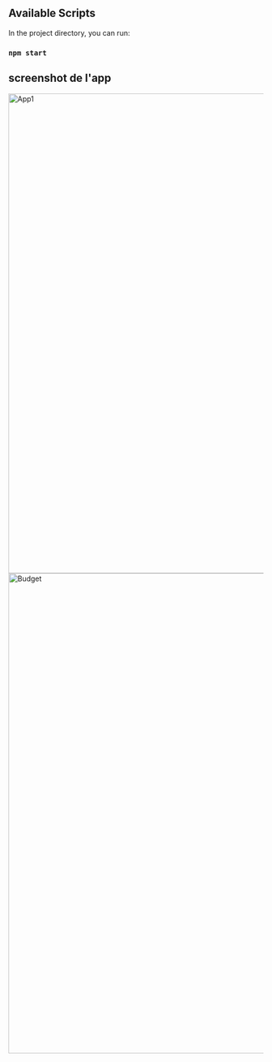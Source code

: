 ## Available Scripts

In the project directory, you can run:

### `npm start`

## screenshot de l'app

<img width="946" alt="App1" src="https://user-images.githubusercontent.com/112987785/199354890-1772461f-c072-45f6-8f13-d5e2a2201c23.PNG">
<img width="947" alt="Budget" src="https://user-images.githubusercontent.com/112987785/199354909-f80e1d11-a4a2-4628-9d3e-c5b86158791d.PNG">
